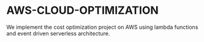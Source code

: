 # AWS-CLOUD-OPTIMIZATION
 We implement the cost optimization project on AWS using lambda functions and event driven serverless architecture.
